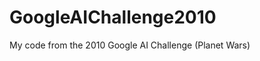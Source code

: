 GoogleAIChallenge2010
=====================

My code from the 2010 Google AI Challenge (Planet Wars)
